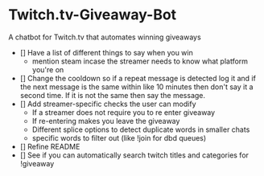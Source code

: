 # Twitch.tv-Giveaway-Bot
A chatbot for Twitch.tv that automates winning giveaways

- [] Have a list of different things to say when you win
    - mention steam incase the streamer needs to know what platform you're on
- [] Change the cooldown so if a repeat message is detected log it and if the next message is the same within like 10 minutes then don't say it a second time. If it is not the same then say the message.
- [] Add streamer-specific checks the user can modify
    - If a streamer does not require you to re enter giveaway
    - If re-entering makes you leave the giveaway
    - Different splice options to detect duplicate words in smaller chats
    - specific words to filter out (like !join for dbd queues)
- [] Refine README
- [] See if you can automatically search twitch titles and categories for !giveaway
